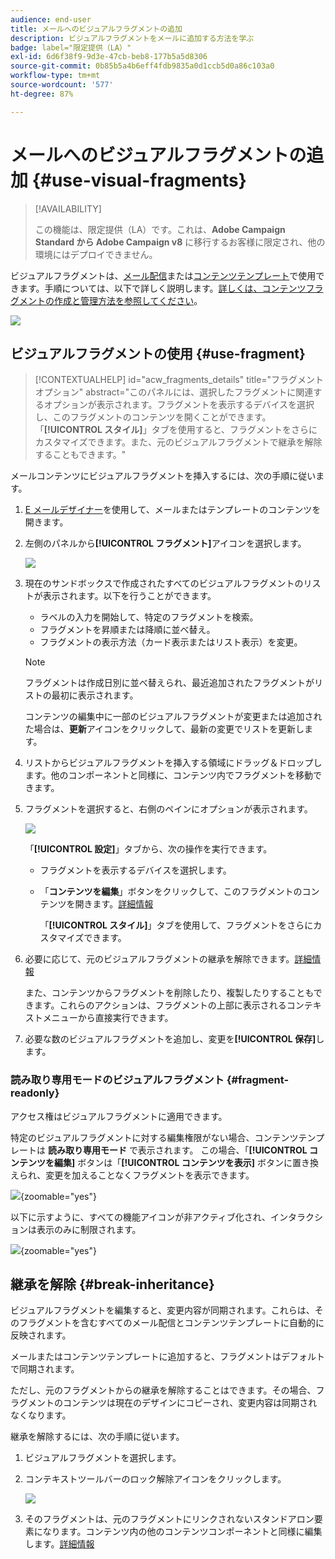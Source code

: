 ```yaml
---
audience: end-user
title: メールへのビジュアルフラグメントの追加
description: ビジュアルフラグメントをメールに追加する方法を学ぶ
badge: label="限定提供（LA）"
exl-id: 6d6f38f9-9d3e-47cb-beb8-177b5a5d8306
source-git-commit: 0b85b5a4b6eff4fdb9835a0d1ccb5d0a86c103a0
workflow-type: tm+mt
source-wordcount: '577'
ht-degree: 87%

---
```


# メールへのビジュアルフラグメントの追加 {#use-visual-fragments}

>[!AVAILABILITY]
>
>この機能は、限定提供（LA）です。これは、**Adobe Campaign Standard から Adobe Campaign v8** に移行するお客様に限定され、他の環境にはデプロイできません。

ビジュアルフラグメントは、[メール配信](../email/get-started-email-designer.md)または[コンテンツテンプレート](../email/use-email-templates.md)で使用できます。手順については、以下で詳しく説明します。[詳しくは、コンテンツフラグメントの作成と管理方法を参照してください](fragments.md)。

![](assets/fragments.gif)

## ビジュアルフラグメントの使用 {#use-fragment}

>[!CONTEXTUALHELP]
>id="acw_fragments_details"
>title="フラグメントオプション"
>abstract="このパネルには、選択したフラグメントに関連するオプションが表示されます。フラグメントを表示するデバイスを選択し、このフラグメントのコンテンツを開くことができます。「**[!UICONTROL スタイル]**」タブを使用すると、フラグメントをさらにカスタマイズできます。また、元のビジュアルフラグメントで継承を解除することもできます。"

<!-- pas vu dans l'UI-->

メールコンテンツにビジュアルフラグメントを挿入するには、次の手順に従います。

1. [E メールデザイナー](../email/get-started-email-designer.md)を使用して、メールまたはテンプレートのコンテンツを開きます。

1. 左側のパネルから&#x200B;**[!UICONTROL フラグメント]**&#x200B;アイコンを選択します。

   ![](assets/fragments-in-designer.png)

1. 現在のサンドボックスで作成されたすべてのビジュアルフラグメントのリストが表示されます。以下を行うことができます。

   * ラベルの入力を開始して、特定のフラグメントを検索。
   * フラグメントを昇順または降順に並べ替え。
   * フラグメントの表示方法（カード表示またはリスト表示）を変更。

   >[!NOTE]
   >
   >フラグメントは作成日別に並べ替えられ、最近追加されたフラグメントがリストの最初に表示されます。

   コンテンツの編集中に一部のビジュアルフラグメントが変更または追加された場合は、**更新**&#x200B;アイコンをクリックして、最新の変更でリストを更新します。

1. リストからビジュアルフラグメントを挿入する領域にドラッグ＆ドロップします。他のコンポーネントと同様に、コンテンツ内でフラグメントを移動できます。

1. フラグメントを選択すると、右側のペインにオプションが表示されます。

   ![](assets/fragment-right-pane.png)

   「**[!UICONTROL 設定]**」タブから、次の操作を実行できます。

   * フラグメントを表示するデバイスを選択します。
   * 「**コンテンツを編集**」ボタンをクリックして、このフラグメントのコンテンツを開きます。[詳細情報](../content/fragments.md#edit-fragments)

     「**[!UICONTROL スタイル]**」タブを使用して、フラグメントをさらにカスタマイズできます。

1. 必要に応じて、元のビジュアルフラグメントの継承を解除できます。[詳細情報](#break-inheritance)

   また、コンテンツからフラグメントを削除したり、複製したりすることもできます。これらのアクションは、フラグメントの上部に表示されるコンテキストメニューから直接実行できます。

1. 必要な数のビジュアルフラグメントを追加し、変更を&#x200B;**[!UICONTROL 保存]**&#x200B;します。

### 読み取り専用モードのビジュアルフラグメント {#fragment-readonly}

アクセス権はビジュアルフラグメントに適用できます。

特定のビジュアルフラグメントに対する編集権限がない場合、コンテンツテンプレートは **読み取り専用モード** で表示されます。 この場合、「**[!UICONTROL コンテンツを編集]** ボタンは「**[!UICONTROL コンテンツを表示]** ボタンに置き換えられ、変更を加えることなくフラグメントを表示できます。

![](assets/fragment-readonly.png){zoomable="yes"}

以下に示すように、すべての機能アイコンが非アクティブ化され、インタラクションは表示のみに制限されます。

![](assets/fragment-readonly-view.png){zoomable="yes"}

## 継承を解除 {#break-inheritance}

ビジュアルフラグメントを編集すると、変更内容が同期されます。これらは、そのフラグメントを含むすべてのメール配信とコンテンツテンプレートに自動的に反映されます。

メールまたはコンテンツテンプレートに追加すると、フラグメントはデフォルトで同期されます。

ただし、元のフラグメントからの継承を解除することはできます。その場合、フラグメントのコンテンツは現在のデザインにコピーされ、変更内容は同期されなくなります。

継承を解除するには、次の手順に従います。

1. ビジュアルフラグメントを選択します。

1. コンテキストツールバーのロック解除アイコンをクリックします。

   ![](assets/fragment-break-inheritance.png)

1. そのフラグメントは、元のフラグメントにリンクされないスタンドアロン要素になります。コンテンツ内の他のコンテンツコンポーネントと同様に編集します。[詳細情報](../email/content-components.md)
